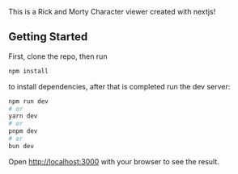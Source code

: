 This is a Rick and Morty Character viewer created with nextjs! 

## Getting Started

First, clone the repo, then run
```bash
npm install
```

to install dependencies, after that is completed run the dev server:

```bash
npm run dev
# or
yarn dev
# or
pnpm dev
# or
bun dev
```

Open [http://localhost:3000](http://localhost:3000) with your browser to see the result.


